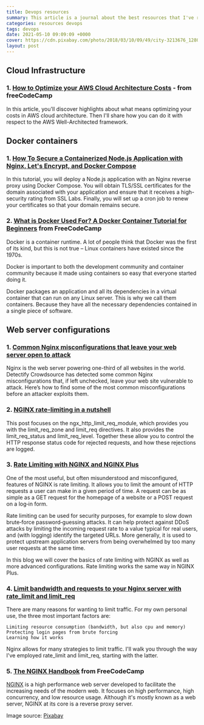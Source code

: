 ```yaml
---
title: Devops resources
summary: This article is a journal about the best resources that I've read about devops. I update constantly the list, so stay ahead and follow me.
categories: resources devops
tags: devops
date: 2021-05-10 09:09:09 +0000
cover: https://cdn.pixabay.com/photo/2018/03/10/09/49/city-3213676_1280.jpg
layout: post
---
```


## Cloud Infrastructure

### 1. <a href="https://www.freecodecamp.org/news/cost-optimization-in-aws/" target="_blank">How to Optimize your AWS Cloud Architecture Costs</a> - from freeCodeCamp

In this article, you'll discover highlights about what means optimizing your costs in AWS cloud architecture. Then I'll share how you can do it with respect to the AWS Well-Architected framework.

## Docker containers

### 1. <a href="https://www.digitalocean.com/community/tutorials/how-to-secure-a-containerized-node-js-application-with-nginx-let-s-encrypt-and-docker-compose" target="_blank">How To Secure a Containerized Node.js Application with Nginx, Let's Encrypt, and Docker Compose</a>

In this tutorial, you will deploy a Node.js application with an Nginx reverse proxy using Docker Compose. You will obtain TLS/SSL certificates for the domain associated with your application and ensure that it receives a high-security rating from SSL Labs. Finally, you will set up a cron job to renew your certificates so that your domain remains secure.

### 2. <a href="https://www.freecodecamp.org/news/what-is-docker-used-for-a-docker-container-tutorial-for-beginners/" target="_blank">What is Docker Used For? A Docker Container Tutorial for Beginners</a> from FreeCodeCamp

Docker is a container runtime. A lot of people think that Docker was the first of its kind, but this is not true – Linux containers have existed since the 1970s.

Docker is important to both the development community and container community because it made using containers so easy that everyone started doing it.

Docker packages an application and all its dependencies in a virtual container that can run on any Linux server. This is why we call them containers. Because they have all the necessary dependencies contained in a single piece of software.


## Web server configurations

### 1. <a href="https://blog.detectify.com/2020/11/10/common-nginx-misconfigurations/" target="_blank">Common Nginx misconfigurations that leave your web server open to attack</a>

Nginx is the web server powering one-third of all websites in the world. Detectify Crowdsource has detected some common Nginx misconfigurations that, if left unchecked, leave your web site vulnerable to attack. Here’s how to find some of the most common misconfigurations before an attacker exploits them.

### 2. <a href="https://www.freecodecamp.org/news/nginx-rate-limiting-in-a-nutshell-128fe9e0126c/" target="_blank">NGINX rate-limiting in a nutshell</a>

This post focuses on the ngx_http_limit_req_module, which provides you with the limit_req_zone and limit_req directives. It also provides the limit_req_status and limit_req_level. Together these allow you to control the HTTP response status code for rejected requests, and how these rejections are logged.


### 3. <a href="https://www.nginx.com/blog/rate-limiting-nginx/" target="_blank">Rate Limiting with NGINX and NGINX Plus</a>

One of the most useful, but often misunderstood and misconfigured, features of NGINX is rate limiting. It allows you to limit the amount of HTTP requests a user can make in a given period of time. A request can be as simple as a GET request for the homepage of a website or a POST request on a log‑in form.

Rate limiting can be used for security purposes, for example to slow down brute‑force password‑guessing attacks. It can help protect against DDoS attacks by limiting the incoming request rate to a value typical for real users, and (with logging) identify the targeted URLs. More generally, it is used to protect upstream application servers from being overwhelmed by too many user requests at the same time.

In this blog we will cover the basics of rate limiting with NGINX as well as more advanced configurations. Rate limiting works the same way in NGINX Plus. 

### 4. <a href="https://theawesomegarage.com/blog/limit-bandwidth-and-requests-to-your-nginx-server-with-rate_limit-and-limit_req" target="_blank">Limit bandwidth and requests to your Nginx server with rate_limit and limit_req</a>

There are many reasons for wanting to limit traffic. For my own personal use, the three most important factors are:

    Limiting resource consumption (bandwidth, but also cpu and memory)
    Protecting login pages from brute forcing
    Learning how it works

Nginx allows for many strategies to limit traffic. I'll walk you through the way I've employed rate_limit and limit_req, starting with the latter.

### 5. <a href="https://www.freecodecamp.org/news/the-nginx-handbook/" target="_blank">The NGINX Handbook</a> from FreeCodeCamp

[NGINX](https://nginx.org/) is a high performance web server developed to facilitate the increasing needs of the modern web. It focuses on high performance, high concurrency, and low resource usage. Although it's mostly known as a web server, NGINX at its core is a reverse proxy server.

Image source: [Pixabay](https://cdn.pixabay.com/photo/2018/03/10/09/49/city-3213676_1280.jpg)